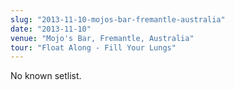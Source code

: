 ```yaml
---
slug: "2013-11-10-mojos-bar-fremantle-australia"
date: "2013-11-10"
venue: "Mojo's Bar, Fremantle, Australia"
tour: "Float Along - Fill Your Lungs"
---
```



No known setlist.

